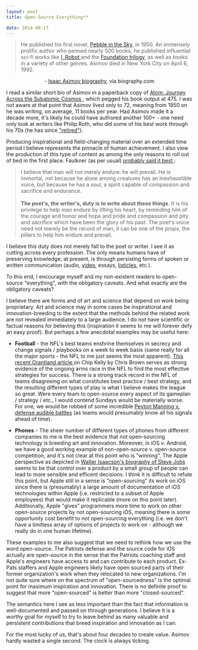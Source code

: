 ```yaml
---
layout: post
title: Open-Source Everything**

date: 2014-08-17
---
```

<blockquote>He published his first novel, <a href="http://www.amazon.com/Pebble-Sky-Isaac-Asimov/dp/0765319136" target="_blank" >Pebble in the Sky</a>, in 1950. An immensely prolific author who penned nearly 500 books, he published influential sci-fi works like <a href="http://www.amazon.com/I-Robot-The-Series/dp/0553294385" target="_blank"> I, Robot </a> and the <a href="http://www.amazon.com/Foundation-Isaac-Asimov/dp/0553293354" target="_blank"> Foundation trilogy</a>, as well as books in a variety of other genres. Asimov died in New York City on April 6, 1992.</blockquote>

<center> - <a href="http://www.biography.com/people/isaac-asimov-9190737#synopsis" target="_blank"> Isaac Asimov biography</a>, via biography.com </center>	

I read a similar short bio of Asimov in a paperback copy of <a href="http://www.amazon.com/Atom-Journey-Across-Subatomic-Cosmos/dp/0452268346" target="_blank"> Atom: Journey Across the Subatomic Cosmos </a>, which pegged his book output at 475. I was not aware at that point that Asimov lived only to 72, meaning from 1950 on he was writing, on average, 11 books per year. Had Asimov made it a decade more, it's likely he could have authored another 100+ - one need only look at writers like Philip Roth, who did some of his best work through his 70s (he has since <a href="http://www.theparisreview.org/blog/2012/11/13/in-which-philip-roth-announces-his-retirement-in-english/" target="_blank">"retired"</a>). 

Producing inspirational and field-changing material over an extended time period I believe represents the pinnacle of human achievement. I also view the production of this type of content as among the only reasons to roll out of bed in the first place. Faulkner (as per usual) <a href="http://www.nobelprize.org/nobel_prizes/literature/laureates/1949/faulkner-speech.html" target="_blank"> probably said it best </a>:

<blockquote> I believe that man will not merely endure: he will prevail. He is immortal, not because he alone among creatures has an inexhaustible voice, but because he has a soul, a spirit capable of compassion and sacrifice and endurance. 
<br></br>
<b>The poet's, the writer's, duty is to write about these things</b>. It is his privilege to help man endure by lifting his heart, by reminding him of the courage and honor and hope and pride and compassion and pity and sacrifice which have been the glory of his past. The poet's voice need not merely be the record of man, it can be one of the props, the pillars to help him endure and prevail. </blockquote>

I believe this duty does not merely fall to the poet or writer. I see it as cutting across every profession. The only means humans have of preserving knowledge, at present, is through persisting forms of spoken or written communication (audio, <a href="http://benbrostoff.herokuapp.com/" target="_blank">video</a>, essays, <a href="http://www.buzzfeed.com/benbrostoff/ai-is-not-a-threat-to-humanity-wi2m" target="_blank">listicles</a>, etc.).

To this end, I encourage myself and my non-existent readers to open-source "everything", with the obligatory caveats. And what exactly are the obligatory caveats?

I believe there are forms and of art and science that depend on work being proprietary. Art and science may in some cases be inspirational and innovation-breeding to the extent that the methods behind the related work are not revealed immediately to a large audience. I do not have scientific or factual reasons for believing this (inspiration it seems to me will forever defy an easy proof). But perhaps a few anecdotal examples may be useful here:

* <b>Football</b> - the NFL's best teams enshrine themselves in secrecy and change signals / playbooks on a week to week basis (same really for all the major sports - the NFL to me just seems the most apparent). <a href="http://grantland.com/features/chip-kelly-philadelphia-eagles-nfl-influence/" target="_blank"> This recent Grantland article </a> on Chip Kelly by Chris Brown serves as strong evidence of the ongoing arms race in the NFL to find the most effective strategies for success. There is a strong track record in the NFL of teams disagreeing on what constitutes best practice / best strategy, and the resulting different types of play is what I believe makes the league so great. Were every team to open-source every aspect of its gameplan / strategy / etc., I would contend Sundays would be materially worse. For one, we would be robbed of some incredible <a href="https://www.youtube.com/watch?v=nZ3kli_EST8" target="_blank">Peyton Manning v. defense audible battles</a> (as teams would presumably know all his signals ahead of time). 	

* <b>Phones</b> - The sheer number of different types of phones from different companies to me is the best evidence that not open-sourcing technology is breeding art and innovation. Moreover, in iOS v. Android, we have a good working example of non-open-source v. open-source competition, and it's not clear at this point who is "winning". The Apple perspective as depicted in <a href="http://www.amazon.com/Steve-Jobs-Walter-Isaacson/dp/product-description/1451648537" target="_blank"> Walter Isaacson's biography of Steve Jobs </a> seems to be that control over a product by a small group of people can lead to more sensible and efficent decisions. I think it is difficult to refute this point, but Apple still in a sense is "open-sourcing" its work on iOS since there is (presumably) a large amount of documentation of iOS technologies within Apple (i.e. restricted to a subset of Apple employees) that would make it replicable (more on this point later). Additionally, Apple "gives" programmers more time to work on other open-source projects by not open-sourcing iOS, meaning there is some opportunity cost benefit to not open-sourcing everything (i.e. we don't have a limitless array of options of projects to work on - although we really do in one human lifetime). 

These examples to me also suggest that we need to rethink how we use the word open-source. The Patriots defense and the source code for iOS actually are open-source in the sense that the Patriots coaching staff and Apple's engineers have access to and can contribute to each product. Ex- Pats staffers and Apple engineers likely have open sourced parts of their former organization's work when they relocated to new organizations. I'm not quite sure where on the spectrum of "open-sourcedness" is the optimal point for maximum inspiration and innovation. There is no definite proof to suggest that more "open-sourced" is better than more "closed-sourced". 

The semantics here I see as less important than the fact that information is well-documented and passed on through generations. I believe it is a worthy goal for myself to try to leave behind as many valuable and persistent contributions that breed inspiration and innovation as I can. 

For the most lucky of us, that's about four decades to create value. Asimov hardly wasted a single second. The clock is always ticking. 
